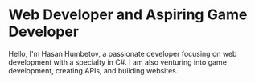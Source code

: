# Web Developer and Aspiring Game Developer

Hello, I'm Hasan Humbetov, a passionate developer focusing on web development with a specialty in C#. I am also venturing into game development, creating APIs, and building websites.


 

